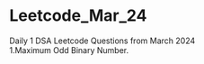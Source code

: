 # Leetcode_Mar_24
Daily 1 DSA Leetcode Questions from March 2024 <br>
1.Maximum Odd Binary Number. 
